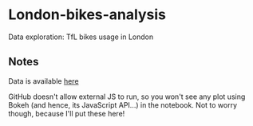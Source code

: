 # London-bikes-analysis
Data exploration: TfL bikes usage in London

## Notes
Data is available [here](https://cycling.data.tfl.gov.uk/)

GitHub doesn't allow external JS to run, so you won't see any plot using Bokeh (and hence, its JavaScript API...) in the notebook. Not to worry though, because I'll put these here!
